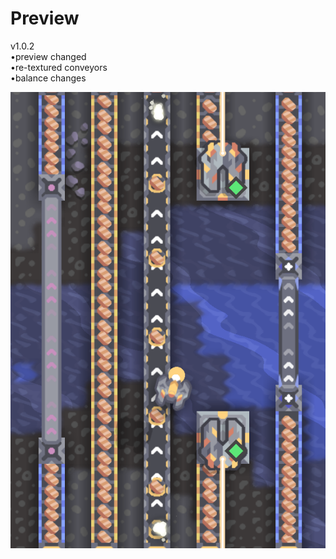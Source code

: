 # Preview
v1.0.2  
•preview changed  
•re-textured conveyors  
•balance changes

![Test Image 1](Screenshot_5.png)
